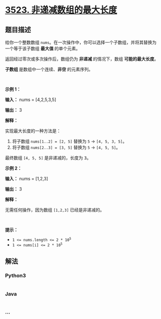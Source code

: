 # [3523. 非递减数组的最大长度](https://leetcode.cn/problems/make-array-non-decreasing)

## 题目描述

<!-- 这里写题目描述 -->

<p>给你一个整数数组 <code>nums</code>。在一次操作中，你可以选择一个子数组，并将其替换为一个等于该子数组&nbsp;<strong>最大值&nbsp;</strong>的单个元素。</p>

<p>返回经过零次或多次操作后，数组仍为&nbsp;<strong>非递减&nbsp;</strong>的情况下，数组&nbsp;<strong>可能的最大长度</strong>。</p>

<p><strong>子数组&nbsp;</strong>是数组中一个连续、<b>非空&nbsp;</b>的元素序列。</p>

<p>&nbsp;</p>

<p><strong class="example">示例 1：</strong></p>

<div class="example-block">
<p><strong>输入：</strong> <span class="example-io">nums = [4,2,5,3,5]</span></p>

<p><strong>输出：</strong> <span class="example-io">3</span></p>

<p><strong>解释：</strong></p>

<p>实现最大长度的一种方法是：</p>

<ol>
	<li>将子数组 <code>nums[1..2] = [2, 5]</code> 替换为 <code>5</code> → <code>[4, 5, 3, 5]</code>。</li>
	<li>将子数组 <code>nums[2..3] = [3, 5]</code> 替换为 <code>5</code> → <code>[4, 5, 5]</code>。</li>
</ol>

<p>最终数组 <code>[4, 5, 5]</code> 是非递减的，长度为 <font face="monospace">3。</font></p>
</div>

<p><strong class="example">示例 2：</strong></p>

<div class="example-block">
<p><strong>输入：</strong> <span class="example-io">nums = [1,2,3]</span></p>

<p><strong>输出：</strong> <span class="example-io">3</span></p>

<p><strong>解释：</strong></p>

<p>无需任何操作，因为数组 <code>[1,2,3]</code> 已经是非递减的。</p>
</div>

<p>&nbsp;</p>

<p><strong>提示：</strong></p>

<ul>
	<li><code>1 &lt;= nums.length &lt;= 2 * 10<sup>5</sup></code></li>
	<li><code>1 &lt;= nums[i] &lt;= 2 * 10<sup>5</sup></code></li>
</ul>


## 解法

<!-- 这里可写通用的实现逻辑 -->

<!-- tabs:start -->

### **Python3**

<!-- 这里可写当前语言的特殊实现逻辑 -->

```python

```

### **Java**

<!-- 这里可写当前语言的特殊实现逻辑 -->

```java

```

### **...**

```

```

<!-- tabs:end -->
